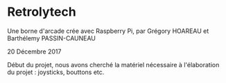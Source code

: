 # Retrolytech
Une borne d'arcade crée avec Raspberry Pi, par Grégory HOAREAU et Barthélemy PASSIN-CAUNEAU

20 Décembre 2017

Début du projet, nous avons cherché la matériel nécessaire à l'élaboration du projet : joysticks, bouttons etc.
